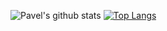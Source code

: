 
![Pavel's github stats](https://github-readme-stats.vercel.app/api?username=pav3l-abramov&show_icons=true&theme=radical)
[![Top Langs](https://github-readme-stats.vercel.app/api/top-langs/?username=pav3l-abramov&show_icons=true&theme=radical)](https://github.com/anuraghazra/github-readme-stats)

